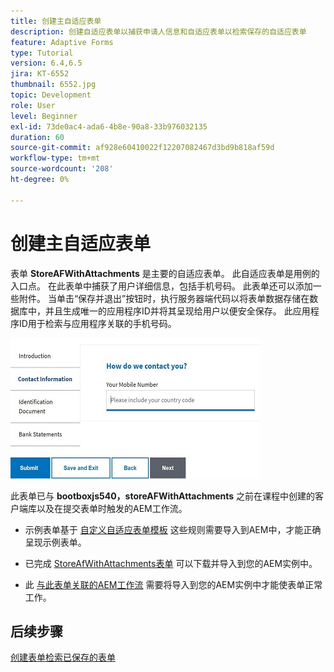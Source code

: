 ```yaml
---
title: 创建主自适应表单
description: 创建自适应表单以捕获申请人信息和自适应表单以检索保存的自适应表单
feature: Adaptive Forms
type: Tutorial
version: 6.4,6.5
jira: KT-6552
thumbnail: 6552.jpg
topic: Development
role: User
level: Beginner
exl-id: 73de0ac4-ada6-4b8e-90a8-33b976032135
duration: 60
source-git-commit: af928e60410022f12207082467d3bd9b818af59d
workflow-type: tm+mt
source-wordcount: '208'
ht-degree: 0%

---
```


# 创建主自适应表单

表单 **StoreAFWithAttachments** 是主要的自适应表单。 此自适应表单是用例的入口点。 在此表单中捕获了用户详细信息，包括手机号码。 此表单还可以添加一些附件。 当单击“保存并退出”按钮时，执行服务器端代码以将表单数据存储在数据库中，并且生成唯一的应用程序ID并将其呈现给用户以便安全保存。 此应用程序ID用于检索与应用程序关联的手机号码。

![主申请表](assets/6552.JPG)

此表单已与 **bootboxjs540，storeAFWithAttachments** 之前在课程中创建的客户端库以及在提交表单时触发的AEM工作流。


* 示例表单基于 [自定义自适应表单模板](assets/custom-template-with-page-component.zip) 这些规则需要导入到AEM中，才能正确呈现示例表单。

* 已完成 [StoreAfWithAttachments表单](assets/store-af-with-attachments-form.zip) 可以下载并导入到您的AEM实例中。

* 此 [与此表单关联的AEM工作流](assets/workflow-model-store-af-with-attachments.zip) 需要将导入到您的AEM实例中才能使表单正常工作。


## 后续步骤

[创建表单检索已保存的表单](./retrieve-saved-form.md)